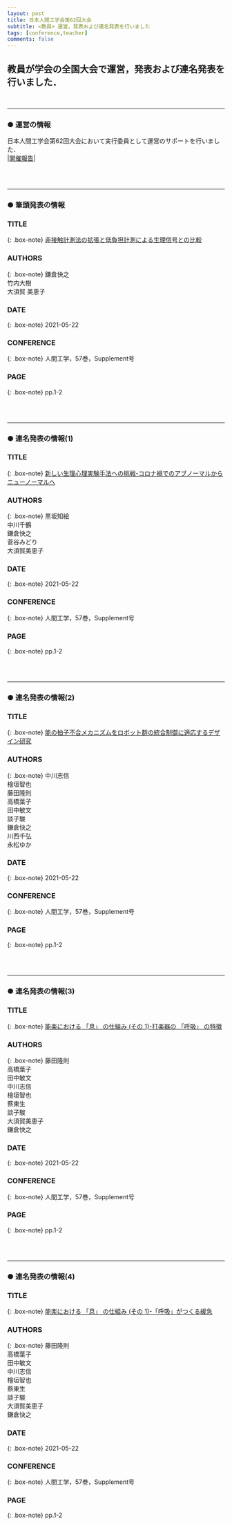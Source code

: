 ```yaml
---
layout: post
title: 日本人間工学会第62回大会
subtitle: <教員> 運営，発表および連名発表を行いました
tags: [conference,teacher]
comments: false
---
```

## 教員が学会の全国大会で運営，発表および連名発表を行いました．
<br>
<hr>

### ● 運営の情報

日本人間工学会第62回大会において実行委員として運営のサポートを行いました．<br>
|[開催報告](https://www.oit.ac.jp/japanese/topics/?i=7704)|<br>

<br>
<br>
<hr>

### ● 筆頭発表の情報

### TITLE

{: .box-note}
[非接触計測法の拡張と低負担計測による生理信号との比較](https://www.jstage.jst.go.jp/article/jje/57/Supplement/57_2G2-3/_article/-char/ja/)


### AUTHORS

{: .box-note}
鎌倉快之<br>
竹内大樹<br>
大須賀 美恵子

### DATE

{: .box-note}
2021-05-22


### CONFERENCE

{: .box-note}
人間工学，57巻，Supplement号

### PAGE

{: .box-note}
pp.1-2

<br>
<br>
<hr>

### ● 連名発表の情報(1)

### TITLE

{: .box-note}
[新しい生理心理実験手法への挑戦-コロナ禍でのアブノーマルからニューノーマルへ](https://www.jstage.jst.go.jp/article/jje/57/Supplement/57_S07/_article/-char/ja/)


### AUTHORS

{: .box-note}
黒坂知絵<br>
中川千鶴<br>
鎌倉快之<br>
菅谷みどり<br>
大須賀美恵子

### DATE

{: .box-note}
2021-05-22


### CONFERENCE

{: .box-note}
人間工学，57巻，Supplement号

### PAGE

{: .box-note}
pp.1-2


<br>
<br>
<hr>

### ● 連名発表の情報(2)

### TITLE

{: .box-note}
[能の拍子不合メカニズムをロボット群の統合制御に適応するデザイン研究](https://www.jstage.jst.go.jp/article/jje/57/Supplement/57_2F3-5/_article/-char/ja/)


### AUTHORS

{: .box-note}
中川志信<br>
檜垣智也<br>
藤田隆則<br>
高橋葉子<br>
田中敏文<br>
談子駿<br>
鎌倉快之<br>
川西千弘<br>
永松ゆか

### DATE

{: .box-note}
2021-05-22


### CONFERENCE

{: .box-note}
人間工学，57巻，Supplement号

### PAGE

{: .box-note}
pp.1-2



<br>
<br>
<hr>

### ● 連名発表の情報(3)

### TITLE

{: .box-note}
[能楽における 「息」 の仕組み (その 1)-打楽器の 「呼吸」 の特徴](https://www.jstage.jst.go.jp/article/jje/57/Supplement/57_S11-1/_article/-char/ja/)


### AUTHORS

{: .box-note}
藤田隆則<br>
高橋葉子<br>
田中敏文<br>
中川志信<br>
檜垣智也<br>
蔡東生<br>
談子駿<br>
大須賀美恵子<br>
鎌倉快之

### DATE

{: .box-note}
2021-05-22


### CONFERENCE

{: .box-note}
人間工学，57巻，Supplement号

### PAGE

{: .box-note}
pp.1-2




<br>
<br>
<hr>

### ● 連名発表の情報(4)

### TITLE

{: .box-note}
[能楽における 「息」 の仕組み (その 1)-「呼吸」がつくる緩急](https://www.jstage.jst.go.jp/article/jje/57/Supplement/57_S11-2/_article/-char/ja/)


### AUTHORS

{: .box-note}
藤田隆則<br>
高橋葉子<br>
田中敏文<br>
中川志信<br>
檜垣智也<br>
蔡東生<br>
談子駿<br>
大須賀美恵子<br>
鎌倉快之

### DATE

{: .box-note}
2021-05-22


### CONFERENCE

{: .box-note}
人間工学，57巻，Supplement号

### PAGE

{: .box-note}
pp.1-2


